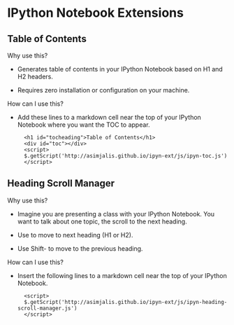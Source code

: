IPython Notebook Extensions
===========================

Table of Contents
-----------------

Why use this? 

- Generates table of contents in your IPython Notebook based on 
  H1 and H2 headers.

- Requires zero installation or configuration on your machine.

How can I use this?

- Add these lines to a markdown cell near the top of your IPython
  Notebook where you want the TOC to appear.

        <h1 id="tocheading">Table of Contents</h1>
        <div id="toc"></div>
        <script>
        $.getScript('http://asimjalis.github.io/ipyn-ext/js/ipyn-toc.js')
        </script>

Heading Scroll Manager
----------------------

Why use this?

- Imagine you are presenting a class with your IPython Notebook. You
  want to talk about one topic, the scroll to the next heading.

- Use <SPACE> to move to next heading (H1 or H2).

- Use Shift-<SPACE> to move to the previous heading.

How can I use this?

- Insert the following lines to a markdown cell near the top of your
  IPython Notebook.

        <script>
        $.getScript('http://asimjalis.github.io/ipyn-ext/js/ipyn-heading-scroll-manager.js')
        </script>
